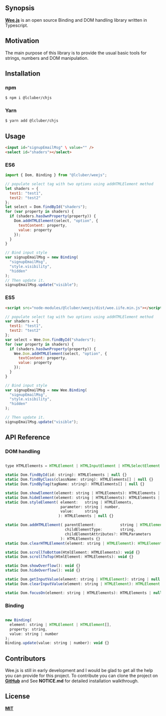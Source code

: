 ## Synopsis

**[Wee.js](https://github.com/LCluber/Ch.js)** is an open source Binding and DOM handling library written in Typescript.

## Motivation

The main purpose of this library is to provide the usual basic tools for strings, numbers and DOM manipulation.

## Installation

### npm

```bash
$ npm i @lcluber/chjs
```

### Yarn

```bash
$ yarn add @lcluber/chjs
```

## Usage

```html
<input id="signupEmailMsg" \ value="" />
<select id="shaders"></select>
```

### ES6

```javascript
import { Dom, Binding } from "@lcluber/weejs";

// populate select tag with two options using addHTMLElement method
let shaders = {
  test1: "test1",
  test2: "test2"
};
let select = Dom.findById("shaders");
for (var property in shaders) {
  if (shaders.hasOwnProperty(property)) {
    Dom.addHTMLElement(select, "option", {
      textContent: property,
      value: property
    });
  }
}

// Bind input style
var signupEmailMsg = new Binding(
  "signupEmailMsg",
  "style.visibility",
  "hidden"
);
// Then update it.
signupEmailMsg.update("visible");
```

### ES5

```html
<script src="node-modules/@lcluber/weejs/dist/wee.iife.min.js"></script>
```

```javascript
// populate select tag with two options using addHTMLElement method
var shaders = {
  test1: "test1",
  test2: "test2"
};
var select = Wee.Dom.findById("shaders");
for (var property in shaders) {
  if (shaders.hasOwnProperty(property)) {
    Wee.Dom.addHTMLElement(select, "option", {
      textContent: property,
      value: property
    });
  }
}

// Bind input style
var signupEmailMsg = new Wee.Binding(
  "signupEmailMsg",
  "style.visibility",
  "hidden"
);

// Then update it.
signupEmailMsg.update("visible");
```

## API Reference

### DOM handling

```javascript

type HTMLElements = HTMLElement | HTMLInputElement | HTMLSelectElement | HTMLTextAreaElement | HTMLProgressElement | HTMLCanvasElement | HTMLIFrameElement;

static Dom.findById(id: string): HTMLElements | null {}
static Dom.findByClass(className: string): HTMLElements[] | null {}
static Dom.findByTag(tagName: string): HTMLElements[] | null {}

static Dom.showElement(element: string | HTMLElements): HTMLElements | null {}
static Dom.hideElement(element: string | HTMLElements): HTMLElements | null {}
static Dom.styleElement( element:   string | HTMLElements,
                         parameter: string | number,
                         value:     string
                        ): HTMLElements | null {}

static Dom.addHTMLElement( parentElement:           string | HTMLElement,
                           childElementType:        string,
                           childElementAttributes?: HTMLParameters
                         ): HTMLElements {}
static Dom.clearHTMLElement(element: string | HTMLElement): HTMLElement | null {}

static Dom.scrollToBottom(HtmlElement: HTMLElements): void {}
static Dom.scrollToTop(HtmlElement: HTMLElements): void {}

static Dom.showOverflow(): void {}
static Dom.hideOverflow(): void {}

static Dom.getInputValue(element: string | HTMLElement): string | null {}
static Dom.clearInputValue(element: string | HTMLElement): HTMLElement | null {}

static Dom.focusOn(element: string | HTMLElements): HTMLElements | null {}

```

### Binding

```javascript

new Binding(
  element: string | HTMLElement | HTMLElement[],
  property: string,
  value: string | number
);
Binding.update(value: string | number): void {}

```

## Contributors

Wee.js is still in early development and I would be glad to get all the help you can provide for this project.
To contribute you can clone the project on **[GitHub](https://github.com/LCluber/Wee.js)** and See **NOTICE.md** for detailed installation walkthrough.

## License

**[MIT](https://github.com/LCluber/Wee.js/blob/master/LICENSE.md)**
